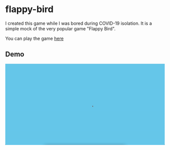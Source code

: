 # flappy-bird

I created this game while I was bored during COVID-19 isolation. It is a simple mock of the very popular game "Flappy Bird".

You can play the game [here](https://flappybird.edumorales.dev/)


## Demo

![Demo](https://raw.githubusercontent.com/edumorlom/flappy-bird/main/resources/ezgif.com-video-to-gif.gif)
